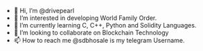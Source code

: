 - 👋 Hi, I’m @drivepearl
- 👀 I’m interested in developing World Family Order.
- 🌱 I’m currently learning C, C++, Python and Solidity Languages.
- 💞️ I’m looking to collaborate on Blockchain Technology
- 📫 How to reach me @sdbhosale is my telegram Username.

<!---
drivepearl/drivepearl is a ✨ special ✨ repository because its `README.md` (this file) appears on your GitHub profile.
You can click the Preview link to take a look at your changes.
--->

